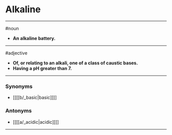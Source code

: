# Alkaline
---
#noun
- **An alkaline battery.**
---
#adjective
- **Of, or relating to an alkali, one of a class of caustic bases.**
- **Having a pH greater than 7.**
---
### Synonyms
- [[[[b/_basic|basic]]]]
### Antonyms
- [[[[a/_acidic|acidic]]]]
---
